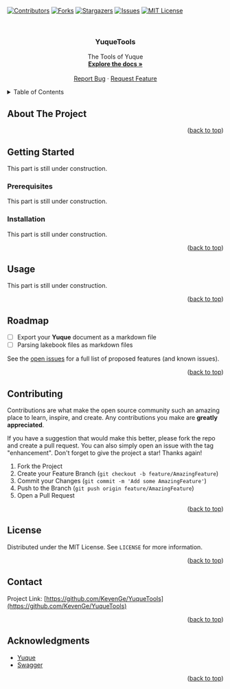 <!-- Improved compatibility of back to top link: See: https://github.com/othneildrew/Best-README-Template/pull/73 -->
<a name="readme-top"></a>
<!--
*** Thanks for checking out the Best-README-Template. If you have a suggestion
*** that would make this better, please fork the repo and create a pull request
*** or simply open an issue with the tag "enhancement".
*** Don't forget to give the project a star!
*** Thanks again! Now go create something AMAZING! :D
-->

<!-- PROJECT SHIELDS -->
<!--
*** I'm using markdown "reference style" links for readability.
*** Reference links are enclosed in brackets [ ] instead of parentheses ( ).
*** See the bottom of this document for the declaration of the reference variables
*** for contributors-url, forks-url, etc. This is an optional, concise syntax you may use.
*** https://www.markdownguide.org/basic-syntax/#reference-style-links
-->
[![Contributors][contributors-shield]][contributors-url]
[![Forks][forks-shield]][forks-url]
[![Stargazers][stars-shield]][stars-url]
[![Issues][issues-shield]][issues-url]
[![MIT License][license-shield]][license-url]

<!-- PROJECT LOGO -->
<br />
<div align="center">
<h3 align="center">YuqueTools</h3>
  <p align="center">
    The Tools of Yuque
    <br />
    <a href="https://github.com/KevenGe/YuqueTools"><strong>Explore the docs »</strong></a>
    <br />
    <br />
    <a href="https://github.com/KevenGe/YuqueTools/issues/new?labels=bug&template=bug-report---.md">Report Bug</a>
    ·
    <a href="https://github.com/KevenGe/YuqueTools/issues/new?labels=enhancement&template=feature-request---.md">Request Feature</a>
  </p>
</div>

<!-- TABLE OF CONTENTS -->
<details>
  <summary>Table of Contents</summary>
  <ol>
    <li>
      <a href="#about-the-project">About The Project</a>
    </li>
    <li>
      <a href="#getting-started">Getting Started</a>
      <ul>
        <li><a href="#prerequisites">Prerequisites</a></li>
        <li><a href="#installation">Installation</a></li>
      </ul>
    </li>
    <li><a href="#usage">Usage</a></li>
    <li><a href="#roadmap">Roadmap</a></li>
    <li><a href="#contributing">Contributing</a></li>
    <li><a href="#license">License</a></li>
    <li><a href="#contact">Contact</a></li>
    <li><a href="#acknowledgments">Acknowledgments</a></li>
  </ol>
</details>

<!-- ABOUT THE PROJECT -->
## About The Project

<p align="right">(<a href="#readme-top">back to top</a>)</p>

<!-- GETTING STARTED -->
## Getting Started

This part is still under construction.

### Prerequisites

This part is still under construction.

### Installation

This part is still under construction.

<p align="right">(<a href="#readme-top">back to top</a>)</p>

<!-- USAGE EXAMPLES -->
## Usage

This part is still under construction.

<p align="right">(<a href="#readme-top">back to top</a>)</p>

<!-- ROADMAP -->
## Roadmap

- [ ] Export your **Yuque** document as a markdown file 
- [ ] Parsing lakebook files as markdown files

See the [open issues](https://github.com/KevenGe/YuqueTools/issues) for a full list of proposed features (and known issues).

<p align="right">(<a href="#readme-top">back to top</a>)</p>

<!-- CONTRIBUTING -->
## Contributing

Contributions are what make the open source community such an amazing place to learn, inspire, and create. Any contributions you make are **greatly appreciated**.

If you have a suggestion that would make this better, please fork the repo and create a pull request. You can also simply open an issue with the tag "enhancement".
Don't forget to give the project a star! Thanks again!

1. Fork the Project
2. Create your Feature Branch (`git checkout -b feature/AmazingFeature`)
3. Commit your Changes (`git commit -m 'Add some AmazingFeature'`)
4. Push to the Branch (`git push origin feature/AmazingFeature`)
5. Open a Pull Request

<p align="right">(<a href="#readme-top">back to top</a>)</p>

<!-- LICENSE -->
## License

Distributed under the MIT License. See `LICENSE` for more information.

<p align="right">(<a href="#readme-top">back to top</a>)</p>

<!-- CONTACT -->
## Contact

Project Link: [https://github.com/KevenGe/YuqueTools](https://github.com/KevenGe/YuqueTools)

<p align="right">(<a href="#readme-top">back to top</a>)</p>

<!-- ACKNOWLEDGMENTS -->
## Acknowledgments

* [Yuque](https://www.yuque.com/)
* [Swagger](https://editor.swagger.io/)

<p align="right">(<a href="#readme-top">back to top</a>)</p>

<!-- MARKDOWN LINKS & IMAGES -->
<!-- https://www.markdownguide.org/basic-syntax/#reference-style-links -->
[contributors-shield]: https://img.shields.io/github/contributors/KevenGe/YuqueTools.svg?style=for-the-badge
[contributors-url]: https://github.com/KevenGe/YuqueTools/graphs/contributors
[forks-shield]: https://img.shields.io/github/forks/KevenGe/YuqueTools.svg?style=for-the-badge
[forks-url]: https://github.com/KevenGe/YuqueTools/network/members
[stars-shield]: https://img.shields.io/github/stars/KevenGe/YuqueTools.svg?style=for-the-badge
[stars-url]: https://github.com/KevenGe/YuqueTools/stargazers
[issues-shield]: https://img.shields.io/github/issues/KevenGe/YuqueTools.svg?style=for-the-badge
[issues-url]: https://github.com/KevenGe/YuqueTools/issues
[license-shield]: https://img.shields.io/github/license/KevenGe/YuqueTools.svg?style=for-the-badge
[license-url]: https://github.com/KevenGe/YuqueTools/blob/master/LICENSE.txt
[linkedin-shield]: https://img.shields.io/badge/-LinkedIn-black.svg?style=for-the-badge&logo=linkedin&colorB=555
[linkedin-url]: https://linkedin.com/in/linkedin_username
[product-screenshot]: images/screenshot.png
[Next.js]: https://img.shields.io/badge/next.js-000000?style=for-the-badge&logo=nextdotjs&logoColor=white
[Next-url]: https://nextjs.org/
[React.js]: https://img.shields.io/badge/React-20232A?style=for-the-badge&logo=react&logoColor=61DAFB
[React-url]: https://reactjs.org/
[Vue.js]: https://img.shields.io/badge/Vue.js-35495E?style=for-the-badge&logo=vuedotjs&logoColor=4FC08D
[Vue-url]: https://vuejs.org/
[Angular.io]: https://img.shields.io/badge/Angular-DD0031?style=for-the-badge&logo=angular&logoColor=white
[Angular-url]: https://angular.io/
[Svelte.dev]: https://img.shields.io/badge/Svelte-4A4A55?style=for-the-badge&logo=svelte&logoColor=FF3E00
[Svelte-url]: https://svelte.dev/
[Laravel.com]: https://img.shields.io/badge/Laravel-FF2D20?style=for-the-badge&logo=laravel&logoColor=white
[Laravel-url]: https://laravel.com
[Bootstrap.com]: https://img.shields.io/badge/Bootstrap-563D7C?style=for-the-badge&logo=bootstrap&logoColor=white
[Bootstrap-url]: https://getbootstrap.com
[JQuery.com]: https://img.shields.io/badge/jQuery-0769AD?style=for-the-badge&logo=jquery&logoColor=white
[JQuery-url]: https://jquery.com 
